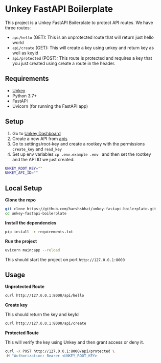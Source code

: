 # Unkey FastAPI Boilerplate

This project is a Unkey FastAPI Boilerplate to protect API routes. We have three routes:

- `api/hello` (GET): This is an unprotected route that will return just hello world
- `api/create` (GET): This will create a key using unkey and return key as well as keyid
- `api/protected` (POST): This route is protected and requires a key that you just created using create a route in the header.


## Requirements

- [Unkey](https://app.unkey.com)
- Python 3.7+
- FastAPI
- Uvicorn (for running the FastAPI app)


## Setup

1. Go to [Unkey Dashboard](https://app.unkey.com)
2. Create a new API from [apis](https://app.unkey.com/apis)
3. Go to settings/root-key and create a rootkey with the permissions `create_key` and `read_key`
4. Set up env variables `cp .env.example .env ` and then set the rootkey and the API ID we just created.
  ```bash
  UNKEY_ROOT_KEY=""
  UNKEY_API_ID=""
```




## Local Setup

**Clone the repo**

   ```bash
   git clone https://github.com/harshsbhat/unkey-fastapi-boilerplate.git
   cd unkey-fastapi-boilerplate
  ```

**Install the dependencies**

   ```bash
  pip install -r requirements.txt
  ```

**Run the project**

   ```bash
  uvicorn main:app --reload
  ```

This should start the project on port  `http://127.0.0.1:8000`

## Usage

**Unprotected Route**
   ```bash
  curl http://127.0.0.1:8000/api/hello
  ```

**Create key**

This should return the key and keyId 

   ```bash
  curl http://127.0.0.1:8000/api/create
  ```

**Protected Route**

This will verify the key using Unkey and then grant access or deny it.

   ```bash
  curl -X POST http://127.0.0.1:8000/api/protected \
  -H "Authorization: Bearer <UNKEY_ROOT_KEY>
  ```

